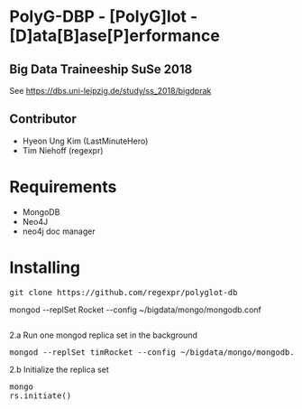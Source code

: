 # PolyG-DBP - [PolyG]lot - [D]ata[B]ase[P]erformance
## Big Data Traineeship SuSe 2018

See https://dbs.uni-leipzig.de/study/ss_2018/bigdprak

## Contributor
* Hyeon Ung Kim (LastMinuteHero)
* Tim Niehoff (regexpr)

# Requirements
* MongoDB
* Neo4J
* neo4j doc manager

# Installing
<pre>
git clone https://github.com/regexpr/polyglot-db
</pre

# Usage
1. Run one Neo4j database in the background:
<pre>
mongod --replSet Rocket --config ~/bigdata/mongo/mongodb.conf                 
</pre>
<pre>
</pre>
2.a Run one mongod replica set in the background
<pre>
mongod --replSet timRocket --config ~/bigdata/mongo/mongodb.conf
</pre>
2.b Initialize the replica set
<pre>
mongo
rs.initiate()
</pre>
